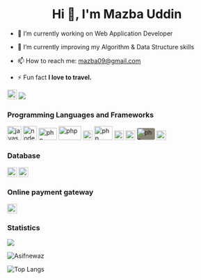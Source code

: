 <h1 align="center">Hi 👋, I'm Mazba Uddin</h1>

- 🔭 I’m currently working on Web Application Developer

- 🌱 I’m currently improving my Algorithm & Data Structure skills

- 📫 How to reach me: <a href="mailto:mazba09@gmail.com"> mazba09@gmail.com</a>

- ⚡ Fun fact **I love to travel.**

<a href="https://www.linkedin.com/in/mazba-uddin-1155b1b3" target="blank"><img src="https://cdn.jsdelivr.net/npm/simple-icons@3.0.1/icons/linkedin.svg" alt="Mazba Uddin" height="22" width="22" /></a>
![](https://komarev.com/ghpvc/?username=mazba07&color=138D75&style=flat+square&label=Total+views)


### Programming Languages and Frameworks
<p align="left">
<img src="https://www.vectorlogo.zone/logos/javascript/javascript-icon.svg" alt="javascript" width="32" height="32"/> 
<img src="https://www.vectorlogo.zone/logos/nodejs/nodejs-icon.svg" alt="node.js" width="32" height="32"/> 
<img src="https://www.vectorlogo.zone/logos/expressjs/expressjs-ar21.svg" alt="php" width="42" height="28" bgcolor="white" /> 
<img src="https://www.vectorlogo.zone/logos/angular/angular-ar21.svg" alt="php" width="52" height="32"/> 
<img src="https://www.vectorlogo.zone/logos/socketio/socketio-ar21.svg" alt="php" width="22" height="22"/> 

<img src="https://www.vectorlogo.zone/logos/php/php-ar21.svg" alt="php" width="42" height="32"/> 
<img src="https://www.vectorlogo.zone/logos/w3_html5/w3_html5-icon.svg" alt="html" width="22" height="22"/> 
<img src="https://www.vectorlogo.zone/logos/w3_css/w3_css-icon.svg" alt="php" width="22" height="22"/> 
<img src="https://www.vectorlogo.zone/logos/getbootstrap/getbootstrap-ar21.svg" alt="php" width="42" height="28" style="background-color: #8c8373; border-radius: 15%;"/> 


<img src="https://www.vectorlogo.zone/logos/jquery/jquery-ar21.svg" alt="php" width="22" height="22"/> 
</p>

### Database
<p>
  <img src="https://www.vectorlogo.zone/logos/mysql/mysql-horizontal.svg" alt="php" width="22" height="22"/> 
  <img src="https://www.vectorlogo.zone/logos/firebase/firebase-ar21.svg" alt="php" width="22" height="22"/> 
</p>

### Online payment gateway
<p>
  <img src="https://www.vectorlogo.zone/logos/stripe/stripe-ar21.svg" alt="php" width="22" height="22"/> 
</p>


<!-- **Stats :**  Showing a github Ranking in BD  -->
<!-- [![Asif's github ranking](https://github-readme-ranking.vercel.app/api/rank?username=Asifnewaz&country_code=bangladesh&theme=dark)](https://github.com/Muhammadsher/github-readme-ranking) -->


### Statistics
<!--<img src="https://github-readme-stats.vercel.app/api/top-langs/?username=Asifnewaz&theme=dark&hide_langs_below=1" />-->
<img src="https://github-readme-stats.vercel.app/api?username=Asifnewaz&&show_icons=true&title_color=ffffff&icon_color=a4c639&text_color=daf7dc&bg_color=151515">

<p><img align="center" src="https://github-readme-streak-stats.herokuapp.com/?user=Asifnewaz&" alt="Asifnewaz"/></p>

![Top Langs](https://github-readme-stats.vercel.app/api/top-langs/?username=Asifnewaz&theme=tokyonight) 
